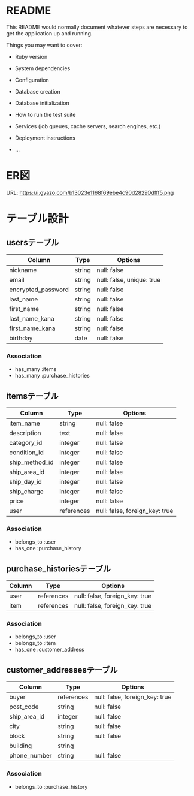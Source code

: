 # README

This README would normally document whatever steps are necessary to get the
application up and running.

Things you may want to cover:

* Ruby version

* System dependencies

* Configuration

* Database creation

* Database initialization

* How to run the test suite

* Services (job queues, cache servers, search engines, etc.)

* Deployment instructions

* ...

# ER図
URL: https://i.gyazo.com/b13023e1168f69ebe4c90d28290dfff5.png

# テーブル設計

## usersテーブル

| Column             | Type   | Options                   |
| ------------------ | -------| ------------------------- |
| nickname           | string | null: false               |
| email              | string | null: false, unique: true |
| encrypted_password | string | null: false               |
| last_name          | string | null: false               |
| first_name         | string | null: false               |
| last_name_kana     | string | null: false               |
| first_name_kana    | string | null: false               |
| birthday           | date   | null: false               |

### Association

- has_many :items
- has_many :purchase_histories

## itemsテーブル

| Column         | Type       | Options                        |
| -------------- | ---------- | ------------------------------ |
| item_name      | string     | null: false                    |
| description    | text       | null: false                    |
| category_id    | integer    | null: false                    |
| condition_id   | integer    | null: false                    |
| ship_method_id | integer    | null: false                    |
| ship_area_id   | integer    | null: false                    |
| ship_day_id    | integer    | null: false                    |
| ship_charge    | integer    | null: false                    |
| price          | integer    | null: false                    |
| user           | references | null: false, foreign_key: true |

### Association

- belongs_to :user
- has_one :purchase_history

## purchase_historiesテーブル

| Column   | Type       | Options                        |
| -------- | ---------- | ------------------------------ |
| user     | references | null: false, foreign_key: true |
| item     | references | null: false, foreign_key: true |

### Association

- belongs_to :user
- belongs_to :item
- has_one :customer_address

## customer_addressesテーブル

| Column          | Type       | Options                        |
| --------------- | ---------- | -------------------------      |
| buyer           | references | null: false, foreign_key: true |
| post_code       | string     | null: false                    |
| ship_area_id    | integer    | null: false                    | 
| city            | string     | null: false                    |
| block           | string     | null: false                    |
| building        | string     |                                |
| phone_number    | string     | null: false                    |

### Association

- belongs_to :purchase_history